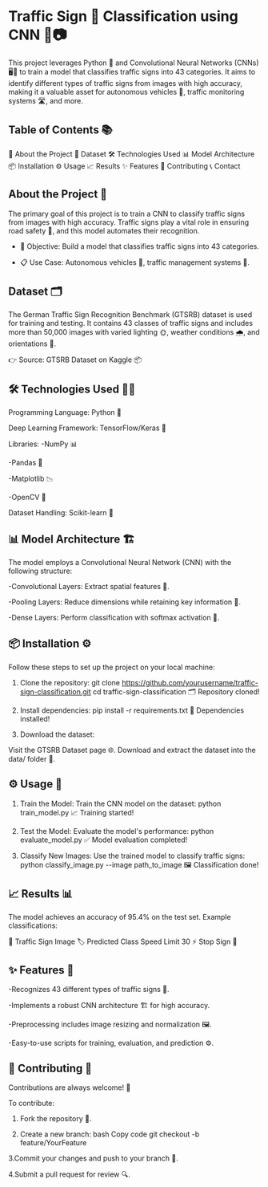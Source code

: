 #  Traffic Sign 🚦 Classification using CNN 🧠📷
This project leverages Python 🐍 and Convolutional Neural Networks (CNNs) 🖥️🤖 to train a model that classifies traffic signs into 43 categories. It aims to identify different types of traffic signs from images with high accuracy, making it a valuable asset for autonomous vehicles 🚗, traffic monitoring systems 🛣️, and more.

## Table of Contents 📚
📌 About the Project
📂 Dataset
🛠️ Technologies Used
📊 Model Architecture
📦 Installation
⚙️ Usage
📈 Results
✨ Features
🤝 Contributing
📞 Contact


##  About the Project 🌟
The primary goal of this project is to train a CNN to classify traffic signs from images with high accuracy. Traffic signs play a vital role in ensuring road safety 🚦, and this model automates their recognition.

- 🎯 Objective: Build a model that classifies traffic signs into 43 categories.

- 📋 Use Case: Autonomous vehicles 🚙, traffic management systems 🛑.

## Dataset 🗂️
The German Traffic Sign Recognition Benchmark (GTSRB) dataset is used for training and testing. It contains 43 classes of traffic signs and includes more than 50,000 images with varied lighting 🌞, weather conditions 🌧️, and orientations 🔄.

👉 Source: GTSRB Dataset on Kaggle 📦

## 🛠️ Technologies Used 🧑‍💻
Programming Language: Python 🐍

Deep Learning Framework: TensorFlow/Keras 🤖

Libraries:
-NumPy 📊

-Pandas 📑

-Matplotlib 📉

-OpenCV 🎥

Dataset Handling: Scikit-learn 🧪

## 📊 Model Architecture 🏗️
The model employs a Convolutional Neural Network (CNN) with the following structure:

-Convolutional Layers: Extract spatial features 🧩.

-Pooling Layers: Reduce dimensions while retaining key information 📏.

-Dense Layers: Perform classification with softmax activation 🎯.

## 📦 Installation ⚙️
Follow these steps to set up the project on your local machine:

1. Clone the repository:
git clone https://github.com/yourusername/traffic-sign-classification.git
cd traffic-sign-classification
🗂️ Repository cloned!

2. Install dependencies:
pip install -r requirements.txt
🔧 Dependencies installed!

3. Download the dataset:

Visit the GTSRB Dataset page 🌐.
Download and extract the dataset into the data/ folder 📂.

## ⚙️ Usage 🚀
1. Train the Model:
Train the CNN model on the dataset:
python train_model.py
📈 Training started!

2. Test the Model:
Evaluate the model's performance:
python evaluate_model.py
✅ Model evaluation completed!

3. Classify New Images:
Use the trained model to classify traffic signs:
python classify_image.py --image path_to_image
🖼️ Classification done!

## 📈 Results 📊
The model achieves an accuracy of 95.4% on the test set.
Example classifications:

🚦 Traffic Sign Image	🏷️ Predicted Class
Speed Limit 30 ⚡
Stop Sign 🛑

## ✨ Features 🌟
-Recognizes 43 different types of traffic signs 🚦.

-Implements a robust CNN architecture 🏗️ for high accuracy.

-Preprocessing includes image resizing and normalization 🖼️.

-Easy-to-use scripts for training, evaluation, and prediction ⚙️.

## 🤝 Contributing 🌟
Contributions are always welcome! 🎉

To contribute:

1. Fork the repository 🍴.

2. Create a new branch:
bash
Copy code
git checkout -b feature/YourFeature

3.Commit your changes and push to your branch 🚀.

4.Submit a pull request for review 🔍.
